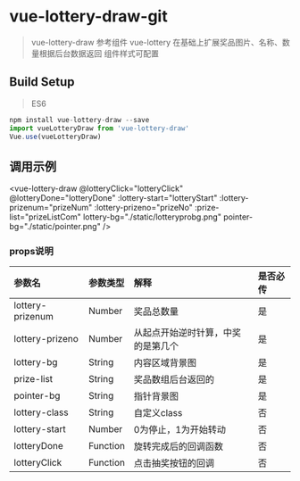 # vue-lottery-draw-git
> vue-lottery-draw
> 参考组件 vue-lottery 
> 在基础上扩展奖品图片、名称、数量根据后台数据返回
> 组件样式可配置
## Build Setup
> ES6

```js
npm install vue-lottery-draw --save
import vueLotteryDraw from 'vue-lottery-draw'
Vue.use(vueLotteryDraw)
```

## 调用示例

 <vue-lottery-draw
      @lotteryClick="lotteryClick"
      @lotteryDone="lotteryDone"
      :lottery-start="lotteryStart"
      :lottery-prizenum="prizeNum"
      :lottery-prizeno="prizeNo"
      :prize-list="prizeListCom"
      lottery-bg="./static/lotteryprobg.png"
      pointer-bg="./static/pointer.png"
  />

### props说明

| 参数名 | 参数类型 | 解释 | 是否必传 |
| :--- | :--- | :--- | :--- |
| lottery-prizenum | Number | 奖品总数量 | 是 |
| lottery-prizeno | Number | 从起点开始逆时针算，中奖的是第几个 | 是 |
| lottery-bg | String | 内容区域背景图 | 是 |
| prize-list | String | 奖品数组后台返回的 | 是 |
| pointer-bg | String | 指针背景图 | 是 |
| lottery-class| String | 自定义class | 否 |
| lottery-start | Number | 0为停止，1为开始转动 | 否 |
| lotteryDone | Function | 旋转完成后的回调函数 | 否 |
| lotteryClick | Function | 点击抽奖按钮的回调 | 否 |